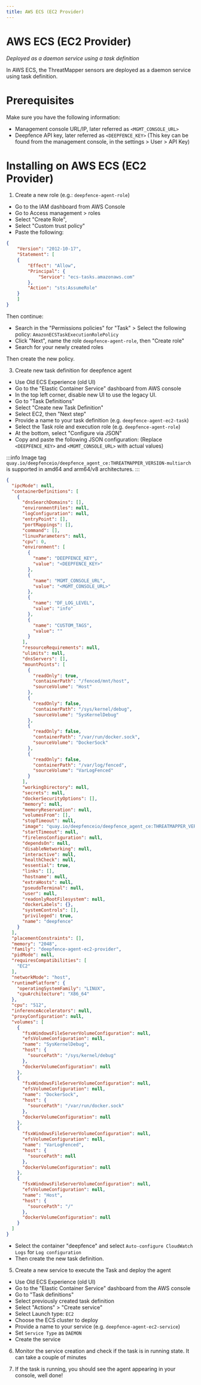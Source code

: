 ```yaml
---
title: AWS ECS (EC2 Provider)
---
```


# AWS ECS (EC2 Provider)

*Deployed as a daemon service using a task definition*

In AWS ECS, the ThreatMapper sensors are deployed as a daemon service using task definition.

# Prerequisites

Make sure you have the following information:
- Management console URL/IP, later referred as `<MGMT_CONSOLE_URL>`
- Deepfence API key, later referred as `<DEEPFENCE_KEY>` (This key can be found from the management console, in the settings > User > API Key)

# Installing on AWS ECS (EC2 Provider)

1. Create a new role (e.g.: `deepfence-agent-role`)
- Go to the IAM dashboard from AWS Console
- Go to Access management > roles
- Select "Create Role",
- Select "Custom trust policy"
- Paste the following:

```json
{
    "Version": "2012-10-17",
    "Statement": [
    {
        "Effect": "Allow",
        "Principal": {
            "Service": "ecs-tasks.amazonaws.com"
        },
        "Action": "sts:AssumeRole"
    }
    ]
}
```

Then continue:

- Search in the "Permissions policies" for "Task" > Select the following policy: `AmazonECSTaskExecutionRolePolicy`
- Click "Next", name the role `deepfence-agent-role`, then "Create role"
- Search for your newly created roles

Then create the new policy.

3. Create new task definition for deepfence agent
- Use Old ECS Experience (old UI)
- Go to the "Elastic Container Service" dashboard from AWS console
- In the top left corner, disable new UI to use the legacy UI.
- Go to "Task Definitions"
- Select "Create new Task Definition"
- Select EC2, then "Next step"
- Provide a name to your task definition (e.g. `deepfence-agent-ec2-task`)
- Select the Task role and execution role (e.g. `deepfence-agent-role`)
- At the bottom, select "Configure via JSON"
- Copy and paste the following JSON configuration: (Replace `<DEEPFENCE_KEY>` and `<MGMT_CONSOLE_URL>` with actual values)

:::info
Image tag `quay.io/deepfenceio/deepfence_agent_ce:THREATMAPPER_VERSION-multiarch` is supported in amd64 and arm64/v8 architectures.
:::

```json
{
  "ipcMode": null,
  "containerDefinitions": [
    {
      "dnsSearchDomains": [],
      "environmentFiles": null,
      "logConfiguration": null,
      "entryPoint": [],
      "portMappings": [],
      "command": [],
      "linuxParameters": null,
      "cpu": 0,
      "environment": [
        {
          "name": "DEEPFENCE_KEY",
          "value": "<DEEPFENCE_KEY>"
        },
        {
          "name": "MGMT_CONSOLE_URL",
          "value": "<MGMT_CONSOLE_URL>"
        },
        {
          "name": "DF_LOG_LEVEL",
          "value": "info"
        },
        {
          "name": "CUSTOM_TAGS",
          "value": ""
        }
      ],
      "resourceRequirements": null,
      "ulimits": null,
      "dnsServers": [],
      "mountPoints": [
        {
          "readOnly": true,
          "containerPath": "/fenced/mnt/host",
          "sourceVolume": "Host"
        },
        {
          "readOnly": false,
          "containerPath": "/sys/kernel/debug",
          "sourceVolume": "SysKernelDebug"
        },
        {
          "readOnly": false,
          "containerPath": "/var/run/docker.sock",
          "sourceVolume": "DockerSock"
        },
        {
          "readOnly": false,
          "containerPath": "/var/log/fenced",
          "sourceVolume": "VarLogFenced"
        }
      ],
      "workingDirectory": null,
      "secrets": null,
      "dockerSecurityOptions": [],
      "memory": null,
      "memoryReservation": null,
      "volumesFrom": [],
      "stopTimeout": null,
      "image": "quay.io/deepfenceio/deepfence_agent_ce:THREATMAPPER_VERSION",
      "startTimeout": null,
      "firelensConfiguration": null,
      "dependsOn": null,
      "disableNetworking": null,
      "interactive": null,
      "healthCheck": null,
      "essential": true,
      "links": [],
      "hostname": null,
      "extraHosts": null,
      "pseudoTerminal": null,
      "user": null,
      "readonlyRootFilesystem": null,
      "dockerLabels": {},
      "systemControls": [],
      "privileged": true,
      "name": "deepfence"
    }
  ],
  "placementConstraints": [],
  "memory": "2048",
  "family": "deepfence-agent-ec2-provider",
  "pidMode": null,
  "requiresCompatibilities": [
    "EC2"
  ],
  "networkMode": "host",
  "runtimePlatform": {
    "operatingSystemFamily": "LINUX",
    "cpuArchitecture": "X86_64"
  },
  "cpu": "512",
  "inferenceAccelerators": null,
  "proxyConfiguration": null,
  "volumes": [
    {
      "fsxWindowsFileServerVolumeConfiguration": null,
      "efsVolumeConfiguration": null,
      "name": "SysKernelDebug",
      "host": {
        "sourcePath": "/sys/kernel/debug"
      },
      "dockerVolumeConfiguration": null
    },
    {
      "fsxWindowsFileServerVolumeConfiguration": null,
      "efsVolumeConfiguration": null,
      "name": "DockerSock",
      "host": {
        "sourcePath": "/var/run/docker.sock"
      },
      "dockerVolumeConfiguration": null
    },
    {
      "fsxWindowsFileServerVolumeConfiguration": null,
      "efsVolumeConfiguration": null,
      "name": "VarLogFenced",
      "host": {
        "sourcePath": null
      },
      "dockerVolumeConfiguration": null
    },
    {
      "fsxWindowsFileServerVolumeConfiguration": null,
      "efsVolumeConfiguration": null,
      "name": "Host",
      "host": {
        "sourcePath": "/"
      },
      "dockerVolumeConfiguration": null
    }
  ]
}
```
- Select the container "deepfence" and select `Auto-configure CloudWatch Logs` for `Log configuration`
- Then create the new task definition.

5. Create a new service to execute the Task and deploy the agent
- Use Old ECS Experience (old UI)
- Go to the "Elastic Container Service" dashboard from the AWS console
- Go to "Task definitions"
- Select previously created task definition
- Select "Actions" > "Create service"
- Select Launch type: `EC2`
- Choose the ECS cluster to deploy
- Provide a name to your service (e.g. `deepfence-agent-ec2-service`)
- Set `Service Type` as `DAEMON`
- Create the service

6. Monitor the service creation and check if the task is in running state. It can take a couple of minutes

7. If the task is running, you should see the agent appearing in your console, well done!
